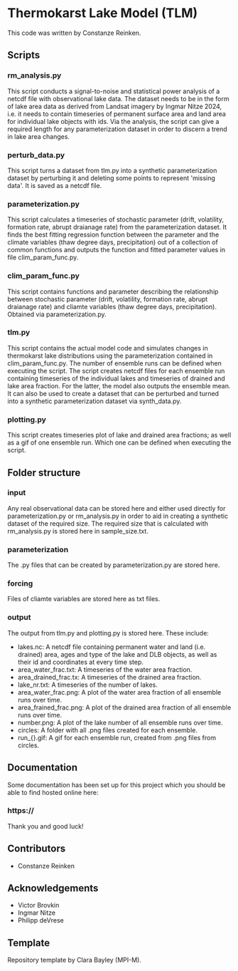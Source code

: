 # Thermokarst Lake Model (TLM)

This code was written by Constanze Reinken.

## Scripts

### rm_analysis.py

This script conducts a signal-to-noise and statistical power analysis of a netcdf file with observational lake data.
The dataset needs to be in the form of lake area data as derived from Landsat imagery by Ingmar Nitze 2024, i.e. it needs to contain timeseries of permanent surface area and land area for individual lake objects with ids.
Via the analysis, the script can give a required length for any parameterization dataset in order to discern a trend in lake area changes.

### perturb_data.py

This script turns a dataset from tlm.py into a synthetic parameterization dataset by perturbing it and deleting some points to represent 'missing data'. It is saved as a netcdf file.

###  parameterization.py

This script calculates a timeseries of stochastic parameter (drift, volatility, formation rate, abrupt draianage rate) from the parameterization dataset. It finds the best fitting regression function between the parameter and the climate variables (thaw degree days, precipitation) out of a collection of common functions and outputs the function and fitted parameter values in file clim_param_func.py.

### clim_param_func.py

This script contains functions and parameter describing the relationship between stochastic parameter (drift, volatility, formation rate, abrupt draianage rate) and cliamte variables (thaw degree days, precipitation). Obtained via parameterization.py.

### tlm.py

This script contains the actual model code and simulates changes in thermokarst lake distributions using the parameterization contained in clim_param_func.py. The number of ensemble runs can be defined when executing the script. The script creates netcdf files for each ensemble run containing timeseries of the individual lakes and timeseries of drained and lake area fraction. For the latter, the model also outputs the ensemble mean. It can also be used to create a dataset that can be perturbed and turned into a synthetic parameterization dataset via synth_data.py.

### plotting.py

This script creates timeseries plot of lake and drained area fractions; as well as a gif of one ensemble run. Which one can be defined when executing the script.

## Folder structure

### input

Any real observational data can be stored here and either used directly for parameterization.py or rm_analysis.py in order to aid in creating a synthetic dataset of the required size. The required size that is calculated with rm_analysis.py is stored here in sample_size.txt.

### parameterization

The .py files that can be created by parameterization.py are stored here.

### forcing

Files of cliamte variables are stored here as txt files.

### output

The output from tlm.py and plotting.py is stored here. These include:
- lakes.nc: A netcdf file containing permanent water and land (i.e. drained) area, ages and type of the lake and DLB objects, as well as their id and coordinates at every time step.
- area_water_frac.txt: A timeseries of the water area fraction.
- area_drained_frac.tx: A timeseries of the drained area fraction.
- lake_nr.txt: A timeseries of the number of lakes.
- area_water_frac.png: A plot of the water area fraction of all ensemble runs over time.
- area_frained_frac.png: A plot of the drained area fraction of all ensemble runs over time.
- number.png: A plot of the lake number of all ensemble runs over time.
- circles: A folder with all .png files created for each ensemble.
- run_{}.gif: A gif for each ensemble run, created from .png files from circles.

## Documentation
Some documentation has been set up for this project which you should be able to find hosted online
here:
### https://


Thank you and good luck!

## Contributors
- Constanze Reinken

## Acknowledgements
- Victor Brovkin
- Ingmar Nitze
- Philipp deVrese

## Template

Repository template by Clara Bayley (MPI-M).
